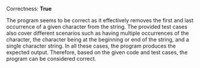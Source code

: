 Correctness: **True**

The program seems to be correct as it effectively removes the first and last occurrence of a given character from the string. The provided test cases also cover different scenarios such as having multiple occurrences of the character, the character being at the beginning or end of the string, and a single character string. In all these cases, the program produces the expected output. Therefore, based on the given code and test cases, the program can be considered correct.